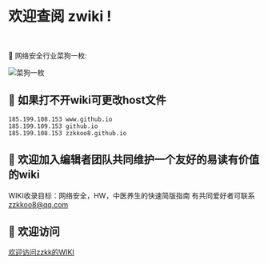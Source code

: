 # 欢迎查阅 zwiki !

<br>

🐶 网络安全行业菜狗一枚:

![菜狗一枚](https://user-images.githubusercontent.com/32918050/97097194-b318dd00-16a8-11eb-8e5d-415990799fba.gif "菜狗")  

## 🌟 如果打不开wiki可更改host文件

```
185.199.108.153 www.github.io
185.199.109.153 github.io
185.199.108.153 zzkkoo8.github.io
```

## 🙋 欢迎加入编辑者团队共同维护一个友好的易读有价值的wiki
WIKI收录目标：网络安全，HW，中医养生的快速简版指南
有共同爱好者可联系 zzkkoo8@qq.com

## 🍵 欢迎访问
[欢迎访问zzkk的WIKI](https://zzkkoo8.github.io/zwiki/ "wiki")
